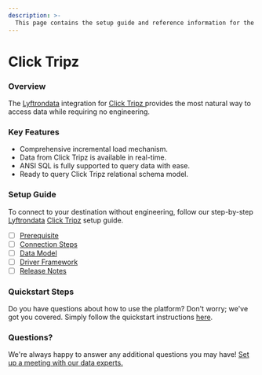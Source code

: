 ```yaml
---
description: >-
  This page contains the setup guide and reference information for the Click Tripz source connector.
---
```


# Click Tripz

### Overview

The [Lyftrondata](https://www.lyftrondata.com/) integration for [Click Tripz](https://www.lyftrondata.com/integration/click-tripz/)[ ](https://www.lyftrondata.com/integration/click-tripz/)provides the most natural way to access data while requiring no engineering.

### Key Features

* Comprehensive incremental load mechanism.
* Data from Click Tripz is available in real-time.&#x20;
* ANSI SQL is fully supported to query data with ease.
* Ready to query Click Tripz relational schema model.

### Setup Guide

To connect to your destination without engineering, follow our step-by-step [Lyftrondata](https://www.lyftrondata.com/)  [Click Tripz](https://www.lyftrondata.com/integration/click-tripz/) setup guide.

* [ ] [Prerequisite](../../marketing-analytics/click-tripz/prerequisite.md)
* [ ] [Connection Steps](../../marketing-analytics/click-tripz/connection-steps.md)
* [ ] [Data Model](../../marketing-analytics/click-tripz/data-model/)
* [ ] [Driver Framework](../../marketing-analytics/click-tripz/driver-framework/)
* [ ] [Release Notes](../../marketing-analytics/click-tripz/release-notes.md)

### Quickstart Steps

Do you have questions about how to use the platform? Don't worry; we've got you covered. Simply follow the quickstart instructions [here](../../../quickstart-steps.md).

### Questions? <a href="#questions" id="questions"></a>

We're always happy to answer any additional questions you may have! [Set up a meeting with our data experts.](https://www.lyftrondata.com/book-a-meeting/)

